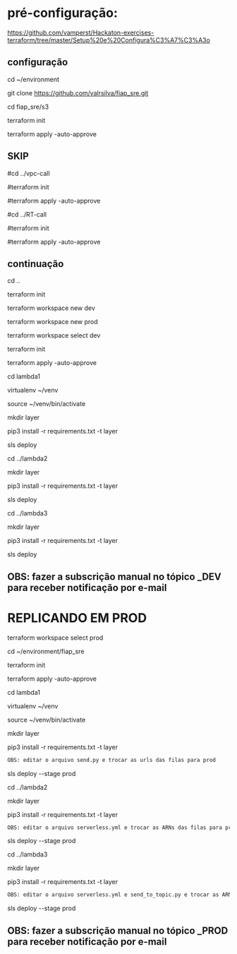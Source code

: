 # pré-configuração:

https://github.com/vamperst/Hackaton-exercises-terraform/tree/master/Setup%20e%20Configura%C3%A7%C3%A3o

## configuração

cd ~/environment

git clone https://github.com/valrsilva/fiap_sre.git

cd fiap_sre/s3

terraform init

terraform apply -auto-approve

## SKIP

#cd ../vpc-call

#terraform init

#terraform apply -auto-approve

#cd ../RT-call

#terraform init

#terraform apply -auto-approve

## continuação

cd ..

terraform init

terraform workspace new dev

terraform workspace new prod

terraform workspace select dev

terraform init

terraform apply -auto-approve

cd lambda1

virtualenv ~/venv

source ~/venv/bin/activate

mkdir layer

pip3 install -r requirements.txt -t layer

sls deploy

cd ../lambda2

mkdir layer

pip3 install -r requirements.txt -t layer

sls deploy

cd ../lambda3

mkdir layer

pip3 install -r requirements.txt -t layer

sls deploy

## OBS: fazer a subscrição manual no tópico _DEV para receber notificação por e-mail


# REPLICANDO EM PROD

terraform workspace select prod

cd ~/environment/fiap_sre

terraform init

terraform apply -auto-approve

cd lambda1

virtualenv ~/venv

source ~/venv/bin/activate

mkdir layer

pip3 install -r requirements.txt -t layer

```bash
OBS: editar o arquivo send.py e trocar as urls das filas para prod
```

sls deploy --stage prod

cd ../lambda2

mkdir layer

pip3 install -r requirements.txt -t layer

```bash
OBS: editar o arquivo serverless.yml e trocar as ARNs das filas para prod
```

sls deploy --stage prod

cd ../lambda3

mkdir layer

pip3 install -r requirements.txt -t layer

```bash
OBS: editar o arquivo serverless.yml e send_to_topic.py e trocar as ARNs/URLs das filas para prod
```

sls deploy --stage prod

## OBS: fazer a subscrição manual no tópico _PROD para receber notificação por e-mail
